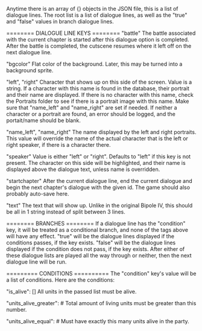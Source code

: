 Anytime there is an array of {} objects in the JSON file, this is a list of dialogue lines.
The root list is a list of dialogue lines, as well as the "true" and "false" values in branch dialogue lines.

======== DIALOGUE LINE KEYS ========
"battle"
    The battle associated with the current chapter is started after this dialogue option is completed.
    After the battle is completed, the cutscene resumes where it left off on the next dialogue line.

"bgcolor"
    Flat color of the background. Later, this may be turned into a background sprite.

"left", "right"
    Character that shows up on this side of the screen.
    Value is a string.
    If a character with this name is found in the database, their portrait and their name are displayed.
    If there is no character with this name, check the Portraits folder to see if there is a portrait image with this name. Make sure that "name_left" and "name_right" are set if needed.
    If neither a character or a portrait are found, an error should be logged, and the portait/name should be blank.

"name_left", "name_right"
    The name displayed by the left and right portraits. This value will override the name of the actual character that is the left or right speaker, if there is a character there.

"speaker"
    Value is either "left" or "right". Defaults to "left" if this key is not present. 
    The character on this side will be highlighted, and their name is displayed above the dialogue text, unless name is overridden.

"startchapter"
    After the current dialogue line, end the current dialogue and begin the next chapter's dialogue with the given id. The game should also probably auto-save here.

"text"
    The text that will show up. Unlike in the original Bipole IV, this should be all in 1 string instead of split between 3 lines.


======== BRANCHES ========
If a dialogue line has the "condition" key, it will be treated as a conditional branch, and none of the tags above will have any effect.
"true" will be the dialogue lines displayed if the conditions passes, if the key exists.
"false" will be the dialogue lines displayed if the condition does not pass, if the key exists.
After either of these dialogue lists are played all the way through or neither, then the next dialogue line will be run.

========= CONDITIONS ==========
The "condition" key's value will be a list of conditions. Here are the conditions:

"is_alive": []
    All units in the passed list must be alive.

"units_alive_greater": #
    Total amount of living units must be greater than this number.

"units_alive_equal": #
    Must have exactly this many units alive in the party.